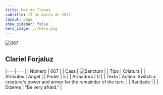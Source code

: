 ```yaml
---
title: Mar de Trevas
subtitle: 12 de março de 2021
layout: page
show_sidebar: false
hero_image: ../hero.png
---
```


![067](https://cdn.keyforgegame.com/media/card_front/pt/496_067_QQX4XF7P5J9Q_pt.png)

## Clariel Forjaluz

|----|----|
| Número | 067 |
| Casa | ![Sanctum](https://archonarcana.com/images/thumb/c/c7/Sanctum.png/22px-Sanctum.png "Santuário") |
| Tipo | Criatura |
| Atributos | Angel |
| Poder | 5 |
| Armadura | 0 |
| Texto | Action: Switch a creature's power and armor for the remainder of the turn. |
| Raridade |  |
| Dizeres | “Be very afraid.” |
